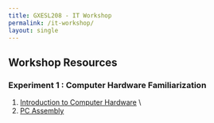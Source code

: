 ```yaml
---
title: GXESL208 - IT Workshop
permalink: /it-workshop/
layout: single
---
```

## Workshop Resources

### Experiment 1 : Computer Hardware Familiarization
1. [Introduction to Computer Hardware](https://elktech.org/ITE/ITE/ITE/ITE7Ch1.pdf) \
2. [PC Assembly](https://elktech.org/ITE/ITE/ITE/ITE7Ch2.pdf)


